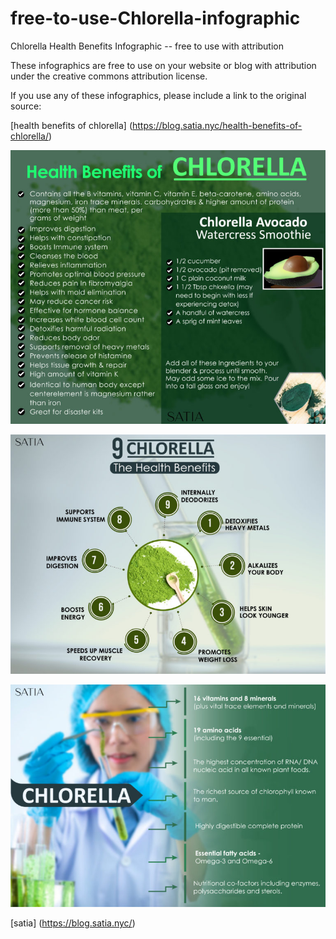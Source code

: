 # free-to-use-Chlorella-infographic
Chlorella Health Benefits Infographic -- free to use with attribution

These infographics are free to use on your website or blog with attribution under the creative commons attribution license. 

If you use any of these infographics, please include a link to the original source:

[health benefits of chlorella] (https://blog.satia.nyc/health-benefits-of-chlorella/)

![free to use - Health Benefits of Chlorella Infographic](https://github.com/satia-nyc/free-to-use-Chlorella-infographic/blob/master/health-benefits-of-chlorella.jpg)

![free to use - Health Benefits of Chlorella Infographic - 2](https://github.com/satia-nyc/free-to-use-Chlorella-infographic/blob/master/health-benefits-of-chlorella-2.jpg?raw=true)

![free to use - Health Benefits of Chlorella Infographic - 3](https://github.com/satia-nyc/free-to-use-Chlorella-infographic/blob/master/health-benefits-of-chlorella-3.jpg)


[satia] (https://blog.satia.nyc/)